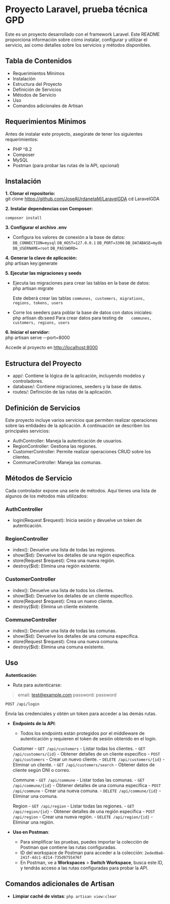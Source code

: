 ﻿# Proyecto Laravel, prueba técnica GPD

Este es un proyecto desarrollado con el framework Laravel. Este README proporciona información sobre cómo instalar, configurar y utilizar el servicio, así como detalles sobre los servicios y métodos disponibles.

## Tabla de Contenidos

-   Requerimientos Mínimos
-   Instalación
-   Estructura del Proyecto
-   Definición de Servicios
-   Métodos de Servicio
-   Uso
-   Comandos adicionales de Artisan

## Requerimientos Mínimos

Antes de instalar este proyecto, asegúrate de tener los siguientes requerimientos:

-   PHP ^8.2
-   Composer
-   MySQL
-   Postman (para probar las rutas de la API, opcional)

## Instalación

**1. Clonar el repositorio:**  
 git clone https://github.com/JoseAUrdanetaM/LaravelGDA
cd LaravelGDA

**2. Instalar dependencias con Composer:**

    composer install

**3. Configurar el archivo .env**

-   Configura los valores de conexión a la base de datos:  
    `DB_CONNECTION=mysql`
    `DB_HOST=127.0.0.1`
    `DB_PORT=3306`
    `DB_DATABASE=mydb`
    `DB_USERNAME=root`
    `DB_PASSWORD=`

**4. Generar la clave de aplicación:**  
 php artisan key:generate

**5. Ejecutar las migraciones y seeds**

-   Ejecuta las migraciones para crear las tablas en la base de datos:  
    php artisan migrate

    Este deberá crear las tablas
    `communes,
customers,
migrations,
regions,
tokens,
users`

-   Corre los seeders para poblar la base de datos con datos iniciales:  
     php artisan db:seed
    Para crear datos para testing de
    `	communes,	customers, regions, users`

**6. Iniciar el servidor:**  
 php artisan serve --port=8000

Accede al proyecto en [http://localhost:8000](http://localhost:8000)

## Estructura del Proyecto

-   app/: Contiene la lógica de la aplicación, incluyendo modelos y controladores.
-   database/: Contiene migraciones, seeders y la base de datos.
-   routes/: Definición de las rutas de la aplicación.

## Definición de Servicios

Este proyecto incluye varios servicios que permiten realizar operaciones sobre las entidades de la aplicación. A continuación se describen los principales servicios:

-   AuthController: Maneja la autenticación de usuarios.
-   RegionController: Gestiona las regiones.
-   CustomerController: Permite realizar operaciones CRUD sobre los clientes.
-   CommuneController: Maneja las comunas.

## Métodos de Servicio

Cada controlador expone una serie de métodos. Aquí tienes una lista de algunos de los métodos más utilizados:

### AuthController

-   login(Request $request): Inicia sesión y devuelve un token de autenticación.

### RegionController

-   index(): Devuelve una lista de todas las regiones.
-   show($id): Devuelve los detalles de una región específica.
-   store(Request $request): Crea una nueva región.
-   destroy($id): Elimina una región existente.

### CustomerController

-   index(): Devuelve una lista de todos los clientes.
-   show($id): Devuelve los detalles de un cliente específico.
-   store(Request $request): Crea un nuevo cliente.
-   destroy($id): Elimina un cliente existente.

### CommuneController

-   index(): Devuelve una lista de todas las comunas.
-   show($id): Devuelve los detalles de una comuna específica.
-   store(Request $request): Crea una nueva comuna.
-   destroy($id): Elimina una comuna existente.

## Uso

**Autenticación**:

-   Ruta para autenticarse:

> email: test@example.com password: password

`POST /api/login`

Envía las credenciales y obtén un token para acceder a las demás rutas.

-   **Endpoints de la API**:

    -   Todos los endpoints están protegidos por el middleware de autenticación y requieren el token de sesión obtenido en el login.

    Customer - `GET /api/customers` - Listar todas los clientes. - `GET /api/customers/{id}` - Obtener detalles de un cliente especifico - `POST /api/customers` - Crear un nuevo cliente. - `DELETE /api/customers/{id}` - Eliminar un cliente. - `GET /api/customers/search` - Obtener datos de cliente según DNI o correo.

    Commune - `GET /api/commune` - Listar todas las comunas. - `GET /api/commune/{id}` - Obtener detalles de una comuna específica - `POST /api/commune` - Crear una nueva comuna. - `DELETE /api/commune/{id}` - Eliminar una comuna.

    Region - `GET /api/region` - Listar todas las regiones. - `GET /api/region/{id}` - Obtener detalles de una región específica - `POST /api/region` - Crear una nueva región. - `DELETE /api/region/{id}` - Eliminar una región.

-   **Uso en Postman**:

    -   Para simplificar las pruebas, puedes importar la colección de Postman que contiene las rutas configuradas.
    -   ID del workspace de Postman para acceder a la colección: `2eded0a6-241f-4dc1-8214-735d9755476f`
    -   En Postman, ve a **Workspaces** > **Switch Workspace**, busca este ID, y tendrás acceso a las rutas configuradas para probar la API.

## Comandos adicionales de Artisan

-   **Limpiar caché de vistas**:
    `php artisan view:clear`
